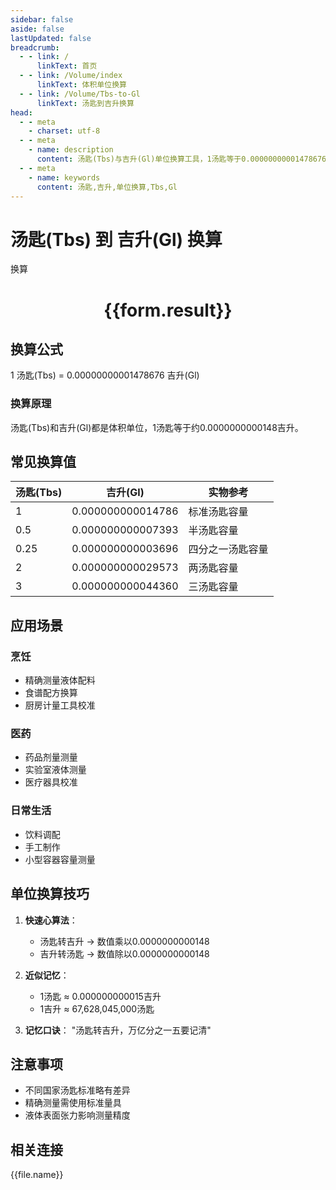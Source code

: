 ```yaml
---
sidebar: false
aside: false
lastUpdated: false
breadcrumb:
  - - link: /
      linkText: 首页
  - - link: /Volume/index
      linkText: 体积单位换算
  - - link: /Volume/Tbs-to-Gl
      linkText: 汤匙到吉升换算
head:
  - - meta
    - charset: utf-8
  - - meta
    - name: description
      content: 汤匙(Tbs)与吉升(Gl)单位换算工具，1汤匙等于0.00000000001478676吉升。
  - - meta
    - name: keywords
      content: 汤匙,吉升,单位换算,Tbs,Gl
---
```


# 汤匙(Tbs) 到 吉升(Gl) 换算

<script setup>
import { onMounted, reactive, inject ,ref  } from 'vue'
import { NButton,NForm ,NFormItem,NInput,NInputNumber,NSelect,NCard,useMessage ,NGrid ,NGi } from 'naive-ui'
import { defineClientComponent } from 'vitepress'
import { Volume } from '../../files';

const convert = inject('convert')
const formRef = ref(null);
const rules = {
  number:{
    required: true,
    type: 'number',
    trigger: "blur"
  }
}
const form = reactive({
  number:null,
  result:'',
  title:'汤匙(Tbs)到吉升(Gl)换算'
})

const convertHandler = (e) => {
  e.preventDefault();
  formRef.value?.validate((errors)=>{
    if (!errors) {
      form.result = `${form.number} Tbs = ${convert(form.number).from('Tbs').to('Gl')} Gl`
    }
  })
}
</script>

<n-form size="large" :model="form" ref='formRef' :rules="rules">
  <n-form-item label="数值" path="number">
    <n-input-number size="large" style="width:100%" :min="0" v-model:value="form.number" placeholder="请输入汤匙数值" />
  </n-form-item>
  <n-form-item>
    <n-button type="info" style="width:100%" @click="convertHandler">换算</n-button>
  </n-form-item>
</n-form>
<n-card embedded :bordered="false" hoverable>
  <div style="text-align:center">
    <h1>{{form.result}}</h1>
  </div>
</n-card>

## 换算公式
1 汤匙(Tbs) = 0.00000000001478676 吉升(Gl)

### 换算原理
汤匙(Tbs)和吉升(Gl)都是体积单位，1汤匙等于约0.0000000000148吉升。

## 常见换算值
| 汤匙(Tbs) | 吉升(Gl)        | 实物参考                 |
|-----------|----------------|--------------------------|
| 1         | 0.000000000014786| 标准汤匙容量              |
| 0.5       | 0.000000000007393| 半汤匙容量                |
| 0.25      | 0.000000000003696| 四分之一汤匙容量          |
| 2         | 0.000000000029573| 两汤匙容量                |
| 3         | 0.000000000044360| 三汤匙容量                |

## 应用场景
### 烹饪
- 精确测量液体配料
- 食谱配方换算
- 厨房计量工具校准

### 医药
- 药品剂量测量
- 实验室液体测量
- 医疗器具校准

### 日常生活
- 饮料调配
- 手工制作
- 小型容器容量测量

## 单位换算技巧
1. **快速心算法**：
   - 汤匙转吉升 → 数值乘以0.0000000000148
   - 吉升转汤匙 → 数值除以0.0000000000148

2. **近似记忆**：
   - 1汤匙 ≈ 0.000000000015吉升
   - 1吉升 ≈ 67,628,045,000汤匙

3. **记忆口诀**：
   "汤匙转吉升，万亿分之一五要记清"

## 注意事项
- 不同国家汤匙标准略有差异
- 精确测量需使用标准量具
- 液体表面张力影响测量精度

## 相关连接
<n-grid x-gap="12" :cols="2">
  <n-gi v-for="(file, index) in Volume" :key="index">
    <n-button
      text
      tag="a"
      :href="file.path"
      type="info"
    >
      {{file.name}}
    </n-button>
  </n-gi>
</n-grid>